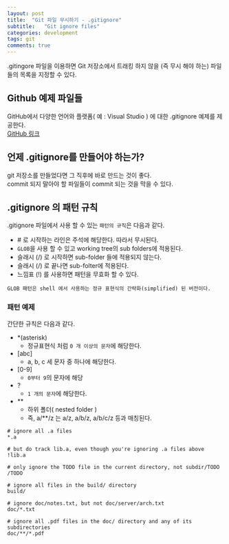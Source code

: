 ```yaml
---
layout: post
title:  "Git 파일 무시하기 - .gitignore"
subtitle:   "Git ignore files"
categories: development
tags: git
comments: true
---
```


.gitingore 파일을 이용하면 Git 저장소에서 트래킹 하지 않을 (즉 무시 해야 하는) 파일들의 목록을 지정할 수 있다.

## Github 예제 파일들
GitHub에서 다양한 언어와 플랫폼( 예 : Visual Studio ) 에 대한 .gitignore 예제를 제공한다.  
[GitHub 링크](https://github.com/github/gitignore)

## 언제 .gitignore를 만들어야 하는가?
git 저장소를 만들었다면 그 직후에 바로 만드는 것이 좋다.  
commit 되지 말아야 할 파일들이 commit 되는 것을 막을 수 있다.


## .gitignore 의 패턴 규칙

.gitignore 파일에서 사용 할 수 있는 `패턴의 규칙`은 다음과 같다.
* \# 로 시작하는 라인은 주석에 해당한다. 따라서 무시된다.
* `GLOB`을 사용 할 수 있고 working tree의 sub folders에 적용된다.
* 슬래시 (/) 로 시작하면 sub-folder 들에 적용되지 않는다.
* 슬래시 (/) 로 끝나면 sub-folter에 적용된다.
* 느낌표 (!) 를 사용하면 패턴을 무효화 할 수 있다.

```
GLOB 패턴은 shell 에서 사용하는 정규 표현식의 간략화(simplified) 된 버전이다.
```

### 패턴 예제

간단한 규칙은 다음과 같다.
* \*(asterisk) 
  * 정규표현식 처럼 `0 개 이상의 문자`에 해당한다.
* [abc]
  * a, b, c 세 문자 중 하나에 해당한다.
* [0-9]
  * `0부터 9`의 문자에 해당
* ?
  *  `1 개의 문자`에 해당한다.
* \**
  *  하위 폴더( nested folder )
  *  즉, a/\*\*/z 는 a/z, a/b/z, a/b/c/z 등과 매칭된다.

```
# ignore all .a files
*.a

# but do track lib.a, even though you're ignoring .a files above
!lib.a

# only ignore the TODO file in the current directory, not subdir/TODO
/TODO

# ignore all files in the build/ directory
build/

# ignore doc/notes.txt, but not doc/server/arch.txt
doc/*.txt

# ignore all .pdf files in the doc/ directory and any of its subdirectories
doc/**/*.pdf
```


